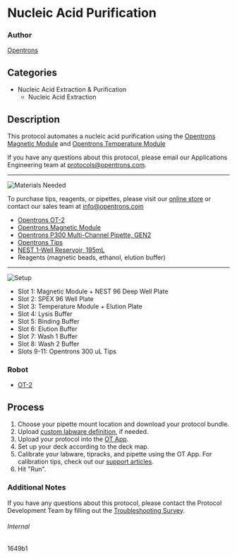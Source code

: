 # Nucleic Acid Purification

### Author
[Opentrons](https://opentrons.com/)

## Categories
* Nucleic Acid Extraction & Purification
	* Nucleic Acid Extraction


## Description
This protocol automates a nucleic acid purification using the [Opentrons Magnetic Module](https://shop.opentrons.com/collections/hardware-modules/products/magdeck) and [Opentrons Temperature Module](https://shop.opentrons.com/collections/hardware-modules/products/tempdeck)</br>

If you have any questions about this protocol, please email our Applications Engineering team at [protocols@opentrons.com](mailto:protocols@opentrons.com).

---
![Materials Needed](https://s3.amazonaws.com/opentrons-protocol-library-website/custom-README-images/001-General+Headings/materials.png)

To purchase tips, reagents, or pipettes, please visit our [online store](https://shop.opentrons.com/) or contact our sales team at [info@opentrons.com](mailto:info@opentrons.com)

* [Opentrons OT-2](https://shop.opentrons.com/collections/ot-2-robot/products/ot-2)
* [Opentrons Magnetic Module](https://shop.opentrons.com/collections/hardware-modules/products/magdeck)
* [Opentrons P300 Multi-Channel Pipette, GEN2](https://shop.opentrons.com/collections/ot-2-pipettes/products/8-channel-electronic-pipette)
* [Opentrons Tips](https://shop.opentrons.com/collections/opentrons-tips)
* [NEST 1-Well Reservoir, 195mL](https://shop.opentrons.com/collections/verified-labware/products/nest-1-well-reservoir-195-ml)
* Reagents (magnetic beads, ethanol, elution buffer)

---
![Setup](https://s3.amazonaws.com/opentrons-protocol-library-website/custom-README-images/001-General+Headings/Setup.png)

* Slot 1: Magnetic Module + NEST 96 Deep Well Plate
* Slot 2: SPEX 96 Well Plate
* Slot 3: Temperature Module + Elution Plate
* Slot 4: Lysis Buffer
* Slot 5: Binding Buffer
* Slot 6: Elution Buffer
* Slot 7: Wash 1 Buffer
* Slot 8: Wash 2 Buffer
* Slots 9-11: Opentrons 300 uL Tips


### Robot
* [OT-2](https://opentrons.com/ot-2)

## Process

1. Choose your pipette mount location and download your protocol bundle.
2. Upload [custom labware definition](https://support.opentrons.com/en/articles/3136506-using-labware-in-your-protocols), if needed.
3. Upload your protocol into the [OT App](https://opentrons.com/ot-app).
4. Set up your deck according to the deck map.
5. Calibrate your labware, tipracks, and pipette using the OT App. For calibration tips, check out our [support articles](https://support.opentrons.com/en/collections/1559720-guide-for-getting-started-with-the-ot-2).
6. Hit "Run".

### Additional Notes
If you have any questions about this protocol, please contact the Protocol Development Team by filling out the [Troubleshooting Survey](https://protocol-troubleshooting.paperform.co/).

###### Internal
1649b1